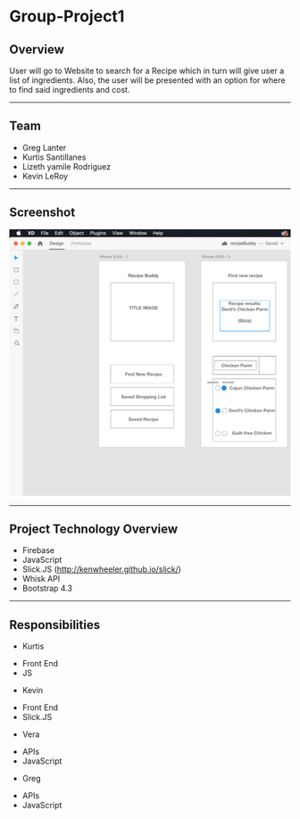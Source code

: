 # Group-Project1

## Overview
User will go to Website to search for a Recipe which in turn will give user a list of ingredients. Also, the user will be presented with an option for where to find said ingredients and cost.

---
## Team
* Greg Lanter
* Kurtis Santillanes
* Lizeth yamile Rodriguez
* Kevin LeRoy
---
## Screenshot
![Recipe Wireframe](/images/wireframeScreenshot.png)

---
## Project Technology Overview
* Firebase
* JavaScript
* Slick.JS (http://kenwheeler.github.io/slick/)
* Whisk API
* Bootstrap 4.3
---
## Responsibilities
* Kurtis
- Front End
- JS
* Kevin
- Front End
- Slick.JS
* Vera
- APIs
- JavaScript
* Greg
- APIs
- JavaScript